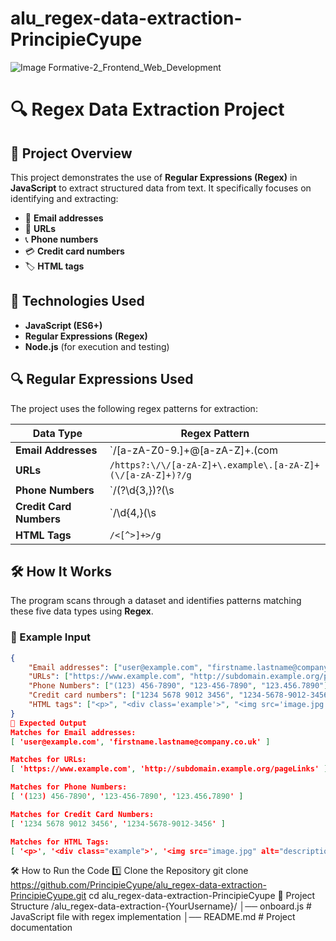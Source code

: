 # alu_regex-data-extraction-PrincipieCyupe
![Image](https://github.com/user-attachments/assets/8afe8159-a70f-42b8-ab54-704dad0b99d7)
Formative-2_Frontend_Web_Development
# 🔍 Regex Data Extraction Project

## 📖 Project Overview
This project demonstrates the use of **Regular Expressions (Regex)** in **JavaScript** to extract structured data from text. It specifically focuses on identifying and extracting:
- 📧 **Email addresses**
- 🔗 **URLs**
- 📞 **Phone numbers**
- 💳 **Credit card numbers**
- 🏷️ **HTML tags**

## 🚀 Technologies Used
- **JavaScript (ES6+)**
- **Regular Expressions (Regex)**
- **Node.js** (for execution and testing)

## 🔍 Regular Expressions Used
The project uses the following regex patterns for extraction:

| Data Type             | Regex Pattern |
|----------------------|----------------------------------|
| **Email Addresses**  | `/[a-zA-Z0-9.]+@[a-zA-Z]+\.(com|co\.uk)/g` |
| **URLs**            | `/https?:\/\/[a-zA-Z]+\.example\.[a-zA-Z]+(\/[a-zA-Z]+)?/g` |
| **Phone Numbers**    | `/\(?\d{3,}\)?(\s|\.|-)\d{3,}(-|.)\d{4,}/g` |
| **Credit Card Numbers** | `/\d{4,}(\s|-)\d{4,}(\s|-)\d{4,}(\s|-)\d{4,}/g` |
| **HTML Tags**        | `/<[^>]+>/g` |

## 🛠️ How It Works
The program scans through a dataset and identifies patterns matching these five data types using **Regex**.  

### **📜 Example Input**
```json
{
    "Email addresses": ["user@example.com", "firstname.lastname@company.co.uk"],
    "URLs": ["https://www.example.com", "http://subdomain.example.org/pageLinks"],
    "Phone Numbers": ["(123) 456-7890", "123-456-7890", "123.456.7890"],
    "Credit card numbers": ["1234 5678 9012 3456", "1234-5678-9012-3456"],
    "HTML tags": ["<p>", "<div class='example'>", "<img src='image.jpg' alt='description'>"]
}
📜 Expected Output
Matches for Email addresses:
[ 'user@example.com', 'firstname.lastname@company.co.uk' ]

Matches for URLs:
[ 'https://www.example.com', 'http://subdomain.example.org/pageLinks' ]

Matches for Phone Numbers:
[ '(123) 456-7890', '123-456-7890', '123.456.7890' ]

Matches for Credit Card Numbers:
[ '1234 5678 9012 3456', '1234-5678-9012-3456' ]

Matches for HTML Tags:
[ '<p>', '<div class="example">', '<img src="image.jpg" alt="description">' ]
```

🛠️ How to Run the Code
1️⃣ Clone the Repository
git clone https://github.com/PrincipieCyupe/alu_regex-data-extraction-PrincipieCyupe.git
cd alu_regex-data-extraction-PrincipieCyupe
📌 Project Structure
/alu_regex-data-extraction-{YourUsername}/
│── onboard.js          # JavaScript file with regex implementation
│── README.md           # Project documentation

